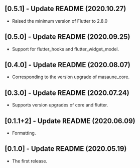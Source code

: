 ## [0.5.1] - Update README (2020.10.27)

* Raised the minimum version of Flutter to 2.8.0

## [0.5.0] - Update README (2020.09.25)

* Support for flutter_hooks and flutter_widget_model.

## [0.4.0] - Update README (2020.08.07)

* Corresponding to the version upgrade of masaune_core.

## [0.3.0] - Update README (2020.07.24)

* Supports version upgrades of core and flutter.

## [0.1.1+2] - Update README (2020.06.09)

* Formatting.

## [0.1.0] - Update README (2020.05.19)

* The first release.
